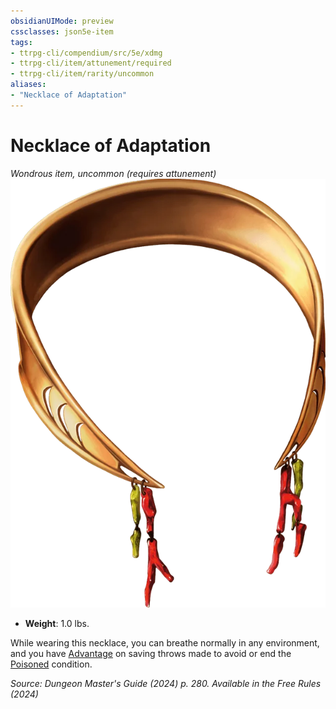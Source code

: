 ```yaml
---
obsidianUIMode: preview
cssclasses: json5e-item
tags:
- ttrpg-cli/compendium/src/5e/xdmg
- ttrpg-cli/item/attunement/required
- ttrpg-cli/item/rarity/uncommon
aliases: 
- "Necklace of Adaptation"
---
```

# Necklace of Adaptation
*Wondrous item, uncommon (requires attunement)*  
![](3-Mechanics/CLI/items/img/necklace-of-adaptation.webp#right)

- **Weight**: 1.0 lbs.

While wearing this necklace, you can breathe normally in any environment, and you have [Advantage](3-Mechanics/CLI/rules/variant-rules/advantage-xphb.md) on saving throws made to avoid or end the [Poisoned](3-Mechanics/CLI/rules/conditions.md#Poisoned) condition.

*Source: Dungeon Master's Guide (2024) p. 280. Available in the Free Rules (2024)*